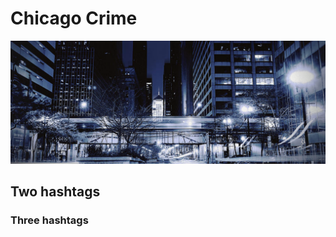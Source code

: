 # Chicago Crime

<img src="./assets/CTA_L_at_speed_looking_south_on_lasalle.png"/>

##  Two hashtags

### Three hashtags

